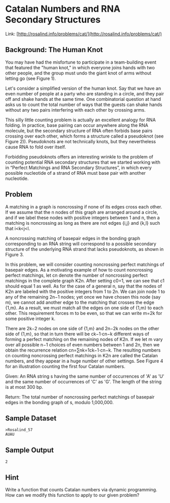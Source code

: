 # Catalan Numbers and RNA Secondary Structures

Link: [http://rosalind.info/problems/cat/](http://rosalind.info/problems/cat/)

## Background: The Human Knot

You may have had the misfortune to participate in a team-building event that featured the "human knot," in which everyone joins hands with two other people, and the group must undo the giant knot of arms without letting go (see Figure 1).

Let's consider a simplified version of the human knot. Say that we have an even number of people at a party who are standing in a circle, and they pair off and shake hands at the same time. One combinatorial question at hand asks us to count the total number of ways that the guests can shake hands without any two pairs interfering with each other by crossing arms.

This silly little counting problem is actually an excellent analogy for RNA folding. In practice, base pairing can occur anywhere along the RNA molecule, but the secondary structure of RNA often forbids base pairs crossing over each other, which forms a structure called a pseudoknot (see Figure 2)). Pseudoknots are not technically knots, but they nevertheless cause RNA to fold over itself.

Forbidding pseudoknots offers an interesting wrinkle to the problem of counting potential RNA secondary structures that we started working with in “Perfect Matchings and RNA Secondary Structures”, in which every possible nucleotide of a strand of RNA must base pair with another nucleotide.

## Problem

A matching in a graph is noncrossing if none of its edges cross each other. If we assume that the n nodes of this graph are arranged around a circle, and if we label these nodes with positive integers between 1 and n, then a matching is noncrossing as long as there are not edges {i,j} and {k,l} such that i<k<j<l.

A noncrossing matching of basepair edges in the bonding graph corresponding to an RNA string will correspond to a possible secondary structure of the underlying RNA strand that lacks pseudoknots, as shown in Figure 3.

In this problem, we will consider counting noncrossing perfect matchings of basepair edges. As a motivating example of how to count noncrossing perfect matchings, let cn denote the number of noncrossing perfect matchings in the complete graph K2n. After setting c0=1, we can see that c1 should equal 1 as well. As for the case of a general n, say that the nodes of K2n are labeled with the positive integers from 1 to 2n. We can join node 1 to any of the remaining 2n−1 nodes; yet once we have chosen this node (say m), we cannot add another edge to the matching that crosses the edge {1,m}. As a result, we must match all the edges on one side of {1,m} to each other. This requirement forces m to be even, so that we can write m=2k for some positive integer k.

There are 2k−2 nodes on one side of {1,m} and 2n−2k nodes on the other side of {1,m}, so that in turn there will be ck−1⋅cn−k different ways of forming a perfect matching on the remaining nodes of K2n. If we let m vary over all possible n−1 choices of even numbers between 1 and 2n, then we obtain the recurrence relation cn=∑nk=1ck−1⋅cn−k. The resulting numbers cn counting noncrossing perfect matchings in K2n are called the Catalan numbers, and they appear in a huge number of other settings. See Figure 4 for an illustration counting the first four Catalan numbers.

Given: An RNA string s having the same number of occurrences of 'A' as 'U' and the same number of occurrences of 'C' as 'G'. The length of the string is at most 300 bp.

Return: The total number of noncrossing perfect matchings of basepair edges in the bonding graph of s, modulo 1,000,000.

## Sample Dataset

```
>Rosalind_57
AUAU
```

## Sample Output

```
2
```

## Hint

Write a function that counts Catalan numbers via dynamic programming. How can we modify this function to apply to our given problem?